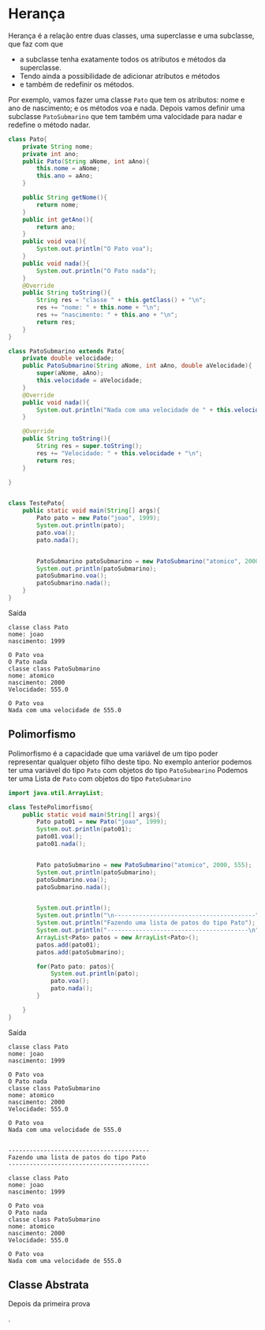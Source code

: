 # Herança

Herança é a relação entre duas classes, uma superclasse e uma subclasse, que faz com que
- a subclasse tenha exatamente todos os atributos e métodos da superclasse.
- Tendo ainda a possibilidade de adicionar atributos e métodos
- e também de redefinir os métodos.

Por exemplo, vamos fazer uma classe `Pato` que tem os atributos: nome e ano de nascimento; e os métodos voa e nada.
Depois vamos definir uma subclasse `PatoSubmarino` que tem também uma valocidade para nadar e redefine o método nadar.

``` java
class Pato{
    private String nome;
    private int ano;
    public Pato(String aNome, int aAno){
        this.nome = aNome;
        this.ano = aAno;
    }

    public String getNome(){
        return nome;
    }
    public int getAno(){
        return ano;
    }
    public void voa(){
        System.out.println("O Pato voa");
    }
    public void nada(){
        System.out.println("O Pato nada");
    }
    @Override
    public String toString(){
        String res = "classe " + this.getClass() + "\n";
        res += "nome: " + this.nome + "\n";
        res += "nascimento: " + this.ano + "\n";
        return res;
    }
}
```

``` java
class PatoSubmarino extends Pato{
    private double velocidade;
    public PatoSubmarino(String aNome, int aAno, double aVelocidade){
        super(aNome, aAno);
        this.velocidade = aVelocidade;
    }
    @Override
    public void nada(){
        System.out.println("Nada com uma velocidade de " + this.velocidade);
    }

    @Override
    public String toString(){
        String res = super.toString();
        res += "Velocidade: " + this.velocidade + "\n";
        return res;
    }

}

```

``` java

class TestePato{
    public static void main(String[] args){
        Pato pato = new Pato("joao", 1999);
        System.out.println(pato);
        pato.voa();
        pato.nada();


        PatoSubmarino patoSubmarino = new PatoSubmarino("atomico", 2000, 555);
        System.out.println(patoSubmarino);
        patoSubmarino.voa();
        patoSubmarino.nada();
    }
}

```

Saída

```
classe class Pato
nome: joao
nascimento: 1999

O Pato voa
O Pato nada
classe class PatoSubmarino
nome: atomico
nascimento: 2000
Velocidade: 555.0

O Pato voa
Nada com uma velocidade de 555.0
```

## Polimorfismo

Polimorfismo é a capacidade que uma variável  de um tipo poder representar qualquer objeto filho deste tipo.
No exemplo anterior podemos ter uma variável do tipo `Pato` com objetos do tipo `PatoSubmarino`
Podemos ter uma Lista de `Pato` com objetos do tipo `PatoSubmarino`

``` java
import java.util.ArrayList;

class TestePolimorfismo{
    public static void main(String[] args){
        Pato pato01 = new Pato("joao", 1999);
        System.out.println(pato01);
        pato01.voa();
        pato01.nada();


        Pato patoSubmarino = new PatoSubmarino("atomico", 2000, 555);
        System.out.println(patoSubmarino);
        patoSubmarino.voa();
        patoSubmarino.nada();


        System.out.println();
        System.out.println("\n----------------------------------------");
        System.out.println("Fazendo uma lista de patos do tipo Pato");
        System.out.println("----------------------------------------\n");
        ArrayList<Pato> patos = new ArrayList<Pato>();
        patos.add(pato01);
        patos.add(patoSubmarino);

        for(Pato pato: patos){
            System.out.println(pato);
            pato.voa();
            pato.nada();
        }

    }
}
```
Saída

```
classe class Pato
nome: joao
nascimento: 1999

O Pato voa
O Pato nada
classe class PatoSubmarino
nome: atomico
nascimento: 2000
Velocidade: 555.0

O Pato voa
Nada com uma velocidade de 555.0


----------------------------------------
Fazendo uma lista de patos do tipo Pato
----------------------------------------

classe class Pato
nome: joao
nascimento: 1999

O Pato voa
O Pato nada
classe class PatoSubmarino
nome: atomico
nascimento: 2000
Velocidade: 555.0

O Pato voa
Nada com uma velocidade de 555.0

```

## Classe Abstrata

Depois da primeira prova











.
